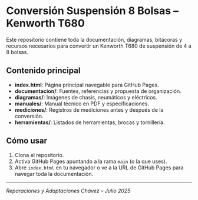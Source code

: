 # Conversión Suspensión 8 Bolsas – Kenworth T680

Este repositorio contiene toda la documentación, diagramas, bitácoras y recursos necesarios para convertir un Kenworth T680 de suspensión de 4 a 8 bolsas.

## Contenido principal
- **index.html**: Página principal navegable para GitHub Pages.
- **documentacion/**: Fuentes, referencias y propuesta de organización.
- **diagramas/**: Imágenes de chasis, neumáticos y eléctricos.
- **manuales/**: Manual técnico en PDF y especificaciones.
- **mediciones/**: Registros de mediciones antes y después de la conversión.
- **herramientas/**: Listados de herramientas, brocas y tornillería.

## Cómo usar
1. Clona el repositorio.
2. Activa GitHub Pages apuntando a la rama `main` (o la que uses).
3. Abre `index.html` en tu navegador o ve a la URL de GitHub Pages para navegar toda la documentación.

---

*Reparaciones y Adaptaciones Chávez – Julio 2025*
